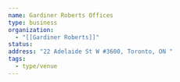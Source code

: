 ```yaml
---
name: Gardiner Roberts Offices
type: business
organization:
  - "[[Gardiner Roberts]]"
status:
address: "22 Adelaide St W #3600, Toronto, ON "
tags:
  - type/venue
---
```

